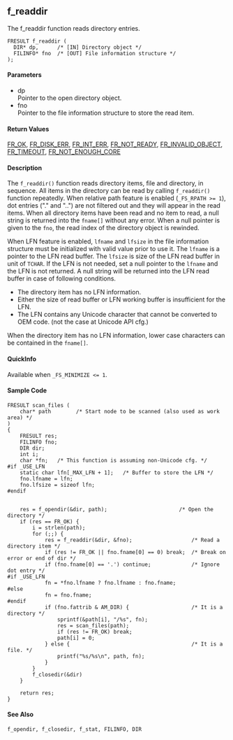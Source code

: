 ## f\_readdir

The f\_readdir function reads directory entries.

    FRESULT f_readdir (
      DIR* dp,      /* [IN] Directory object */
      FILINFO* fno  /* [OUT] File information structure */
    );

#### Parameters

  - dp  
    Pointer to the open directory object.
  - fno  
    Pointer to the file information structure to store the read item.

#### Return Values

[FR\_OK](rc.md#ok), [FR\_DISK\_ERR](rc.md#de),
[FR\_INT\_ERR](rc.md#ie), [FR\_NOT\_READY](rc.md#nr),
[FR\_INVALID\_OBJECT](rc.md#io), [FR\_TIMEOUT](rc.md#tm),
[FR\_NOT\_ENOUGH\_CORE](rc.md#nc)

#### Description

The `f_readdir()` function reads directory items, file and directory, in
sequence. All items in the directory can be read by calling
`f_readdir()` function repeatedly. When relative path feature is enabled
(`_FS_RPATH >= 1`), dot entries ("." and "..") are not filtered out and
they will appear in the read items. When all directory items have been
read and no item to read, a null string is returned into the `fname[]`
without any error. When a null pointer is given to the `fno`, the read
index of the directory object is rewinded.

When LFN feature is enabled, `lfname` and `lfsize` in the file
information structure must be initialized with valid value prior to use
it. The `lfname` is a pointer to the LFN read buffer. The `lfsize` is
size of the LFN read buffer in unit of `TCHAR`. If the LFN is not
needed, set a null pointer to the `lfname` and the LFN is not returned.
A null string will be returned into the LFN read buffer in case of
following conditions.

  - The directory item has no LFN information.
  - Either the size of read buffer or LFN working buffer is insufficient
    for the LFN.
  - The LFN contains any Unicode character that cannot be converted to
    OEM code. (not the case at Unicode API cfg.)

When the directory item has no LFN information, lower case characters
can be contained in the `fname[]`.

#### QuickInfo

Available when `_FS_MINIMIZE <= 1`.

#### Sample Code

    FRESULT scan_files (
        char* path        /* Start node to be scanned (also used as work area) */
    )
    {
        FRESULT res;
        FILINFO fno;
        DIR dir;
        int i;
        char *fn;   /* This function is assuming non-Unicode cfg. */
    #if _USE_LFN
        static char lfn[_MAX_LFN + 1];   /* Buffer to store the LFN */
        fno.lfname = lfn;
        fno.lfsize = sizeof lfn;
    #endif
    
    
        res = f_opendir(&dir, path);                       /* Open the directory */
        if (res == FR_OK) {
            i = strlen(path);
            for (;;) {
                res = f_readdir(&dir, &fno);                   /* Read a directory item */
                if (res != FR_OK || fno.fname[0] == 0) break;  /* Break on error or end of dir */
                if (fno.fname[0] == '.') continue;             /* Ignore dot entry */
    #if _USE_LFN
                fn = *fno.lfname ? fno.lfname : fno.fname;
    #else
                fn = fno.fname;
    #endif
                if (fno.fattrib & AM_DIR) {                    /* It is a directory */
                    sprintf(&path[i], "/%s", fn);
                    res = scan_files(path);
                    if (res != FR_OK) break;
                    path[i] = 0;
                } else {                                       /* It is a file. */
                    printf("%s/%s\n", path, fn);
                }
            }
            f_closedir(&dir)
        }
    
        return res;
    }

#### See Also

`f_opendir, f_closedir, f_stat, FILINFO, DIR`
